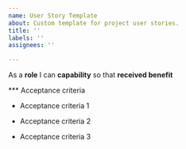 ```yaml
---
name: User Story Template
about: Custom template for project user stories.
title: ''
labels: ''
assignees: ''

---
```


As a **role** I can **capability** so that **received benefit**


*** Acceptance criteria

- Acceptance criteria 1

- Acceptance criteria 2

- Acceptance criteria 3

